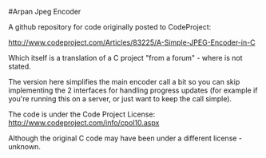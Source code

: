 #Arpan Jpeg Encoder

A github repository for code originally posted to CodeProject:

http://www.codeproject.com/Articles/83225/A-Simple-JPEG-Encoder-in-C

Which itself is a translation of a C project "from a forum" - where is not stated.

The version here simplifies the main encoder call a bit so you can skip implementing the 2 interfaces for handling progress updates (for example if you're running this on a server, or just want to keep the call simple).

The code is under the Code Project License:
http://www.codeproject.com/info/cpol10.aspx

Although the original C code may have been under a different license - unknown.
